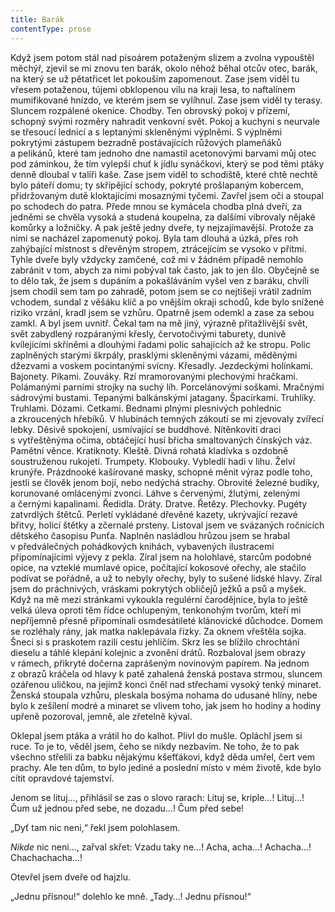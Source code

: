 ```yaml
---
title: Barák
contentType: prose
---
```


  

Když jsem potom stál nad pisoárem potaženým slizem a zvolna vypouštěl měchýř, zjevil se mi znovu ten barák, okolo něhož běhal otcův otec, barák, na který se už pětatřicet let pokouším zapomenout. Zase jsem viděl tu vřesem potaženou, tújemi obklopenou vilu na kraji lesa, to naftalínem mumifikované hnízdo, ve kterém jsem se vylíhnul. Zase jsem viděl ty terasy. Sluncem rozpálené okenice. Chodby. Ten obrovský pokoj v přízemí, schopný svými rozměry nahradit venkovní svět. Pokoj a kuchyni s neurvale se třesoucí lednicí a s leptanými skleněnými výplněmi. S výplněmi pokrytými zástupem bezradně postávajících růžových plameňáků a pelikánů, které tam jednoho dne namastil acetonovými barvami můj otec pod záminkou, že tím vylepší chuť k jídlu synáčkovi, který se pod těmi ptáky denně dloubal v talíři kaše. Zase jsem viděl to schodiště, které chtě nechtě bylo páteří domu; ty skřípějící schody, pokryté prošlapaným kobercem, přidržovaným dutě kloktajícími mosaznými tyčemi. Zavřel jsem oči a stoupal po schodech do patra. Přede mnou se kymácela chodba plná dveří, za jedněmi se chvěla vysoká a studená koupelna, za dalšími vibrovaly nějaké komůrky a ložničky. A pak ještě jedny dveře, ty nejzajímavější. Protože za nimi se nacházel zapomenutý pokoj. Byla tam dlouhá a úzká, přes roh zahýbající místnost s dřevěným stropem, ztrácejícím se vysoko v přítmí. Tyhle dveře byly vždycky zamčené, což mi v žádném případě nemohlo zabránit v tom, abych za nimi pobýval tak často, jak to jen šlo. Obyčejně se to dělo tak, že jsem s dupáním a pokašláváním vyšel ven z baráku, chvíli jsem chodil sem tam po zahradě, potom jsem se co nejtišeji vrátil zadním vchodem, sundal z věšáku klíč a po vnějším okraji schodů, kde bylo snížené riziko vrzání, kradl jsem se vzhůru. Opatrně jsem odemkl a zase za sebou zamkl. A byl jsem uvnitř. Čekal tam na mě jiný, výrazně přitažlivější svět, svět zabydlený rozpáranými křesly, červotočivými taburety, dunivě kvílejícími skříněmi a dlouhými řadami polic sahajících až ke stropu. Polic zaplněných starými škrpály, prasklými skleněnými vázami, měděnými džezvami a voskem pocintanými svícny. Křesadly. Jezdeckými holínkami. Bajonety. Píkami. Zouváky. Rzí mramorovanými plechovými hračkami. Polámanými parními strojky na suchý líh. Porcelánovými soškami. Mračnými sádrovými bustami. Tepanými balkánskými jatagany. Špacírkami. Truhlíky. Truhlami. Dózami. Cetkami. Bednami plnými plesnivých pohlednic a zkroucených hřebíků. V hlubinách temných zákoutí se mi zjevovaly zvířecí lebky. Děsivě spokojení, usmívající se buddhové. Nítěnkovití draci s vytřeštěnýma očima, obtáčející husí břicha smaltovaných čínských váz. Pamětní věnce. Kratiknoty. Kleště. Divná rohatá kladívka s ozdobně soustruženou rukojetí. Trumpety. Klobouky. Vybledlí hadi v lihu. Želví krunýře. Prázdnooké kašírované masky, schopné měnit výraz podle toho, jestli se člověk jenom bojí, nebo nedýchá strachy. Obrovité železné budíky, korunované omlácenými zvonci. Láhve s červenými, žlutými, zelenými a černými kapalinami. Ředidla. Dráty. Dratve. Řetězy. Plechovky. Pugéty zatvrdlých štětců. Perletí vykládané dřevěné kazety, ukrývající rezavé břitvy, holicí štětky a zčernalé prsteny. Listoval jsem ve svázaných ročnících dětského časopisu Punťa. Naplněn nasládlou hrůzou jsem se hrabal v předválečných pohádkových knihách, vybavených ilustracemi připomínajícími výjevy z pekla. Zíral jsem na holohlavé, starcům podobné opice, na vzteklé mumlavé opice, počítající kokosové ořechy, ale stačilo podívat se pořádně, a už to nebyly ořechy, byly to sušené lidské hlavy. Zíral jsem do práchnivých, vráskami pokrytých obličejů ježků a psů a myšek. Když na mě mezi stránkami vykoukla regulérní čarodějnice, byla to ještě velká úleva oproti těm řídce ochlupeným, tenkonohým tvorům, kteří mi nepříjemně přesně připomínali osmdesátileté klánovické důchodce. Domem se rozléhaly rány, jak matka naklepávala řízky. Za oknem vřeštěla sojka. Šneci si s praskotem razili cestu jehličím. Skrz les se blížilo chrochtání dieselu a táhlé klepání kolejnic a zvonění drátů. Rozbaloval jsem obrazy v rámech, přikryté dočerna zaprášeným novinovým papírem. Na jednom z obrazů kráčela od hlavy k patě zahalená ženská postava strmou, sluncem ozářenou uličkou, na jejímž konci čněl nad střechami vysoký tenký minaret. Ženská stoupala vzhůru, pleskala bosýma nohama do udusané hlíny, nebe bylo k zešílení modré a minaret se vlivem toho, jak jsem ho hodiny a hodiny upřeně pozoroval, jemně, ale zřetelně kýval.

Oklepal jsem ptáka a vrátil ho do kalhot. Plivl do mušle. Opláchl jsem si ruce. To je to, věděl jsem, čeho se nikdy nezbavím. Ne toho, že to pak všechno střelili za babku nějakýmu kšefťákovi, když děda umřel, čert vem prachy. Ale ten dům, to bylo jediné a poslední místo v mém životě, kde bylo cítit opravdové tajemství.

Jenom se lituj…, přihlásil se zas o slovo rarach: Lituj se, kriple…! Lituj…! Čum už jednou před sebe, ne dozadu…! Čum před sebe!

„Dyť tam nic neni,“ řekl jsem polohlasem.

_Nikde_ nic neni…, zařval skřet: Vzadu taky ne…! Acha, acha…! Achacha…! Chachachacha…!

Otevřel jsem dveře od hajzlu.

„Jednu přísnou!“ dolehlo ke mně. „Tady…! Jednu přísnou!“
